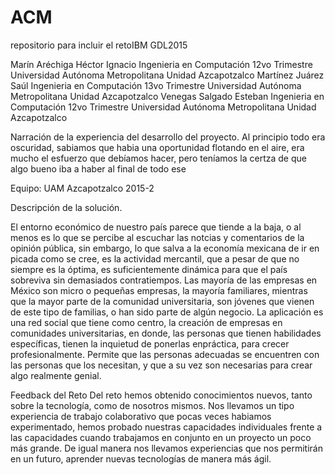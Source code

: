 # ACM
repositorio para incluir el retoIBM GDL2015

Marín Aréchiga Héctor Ignacio
Ingenieria en Computación
12vo Trimestre
Universidad Autónoma Metropolitana Unidad Azcapotzalco
Martínez Juárez Saúl
Ingenieria en Computación
13vo Trimestre
Universidad Autónoma Metropolitana Unidad Azcapotzalco
Venegas Salgado Esteban
Ingenieria en Computación
12vo Trimestre
Universidad Autónoma Metropolitana Unidad Azcapotzalco

Narración de la experiencia del desarrollo del proyecto.
Al principio todo era oscuridad, sabiamos que habia una oportunidad flotando en el aire, era mucho el esfuerzo que debíamos hacer, pero teníamos la certza de que algo bueno iba a haber al final de todo ese 

Equipo: UAM Azcapotzalco 2015-2

Descripción de la solución.

El entorno económico de nuestro país parece que tiende a la baja, o al menos es lo que se percibe al escuchar las notcias y comentarios de la opinión pública, sin embargo, lo que salva a la economía mexicana de ir en picada como se cree, es la actividad mercantil, que a pesar de que no siempre es la óptima, es suficientemente dinámica para que el país sobreviva sin demasiados contratiempos.
Las mayoría de las empresas en México son micro o pequeñas empresas, la mayoría familiares, mientras que la mayor parte de la comunidad universitaria, son jóvenes que vienen de este tipo de familias, o han sido parte de algún negocio.
La aplicación es una red social que tiene como centro, la creación de empresas en comunidades universitarias, en donde, las personas que tienen habilidades específicas, tienen la inquietud de ponerlas enpráctica, para crecer profesionalmente. 
Permite que las personas adecuadas se encuentren con las personas que los necesitan, y que a su vez son necesarias para crear algo realmente genial.


Feedback del Reto
Del reto hemos obtenido conocimientos nuevos, tanto sobre la tecnología, como de nosotros mismos.
Nos llevamos un tipo experiencia de trabajo colaborativo que pocas veces habiamos experimentado, hemos probado nuestras capacidades individuales frente a las capacidades cuando trabajamos en conjunto en un proyecto un poco más grande.
De igual manera nos llevamos experiencias que nos permitirán en un futuro, aprender nuevas tecnologías de manera más ágil.






